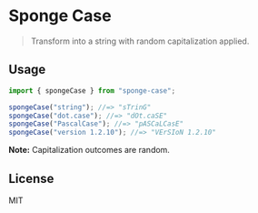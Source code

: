 # Sponge Case

> Transform into a string with random capitalization applied.

## Usage

```js
import { spongeCase } from "sponge-case";

spongeCase("string"); //=> "sTrinG"
spongeCase("dot.case"); //=> "dOt.caSE"
spongeCase("PascalCase"); //=> "pASCaLCasE"
spongeCase("version 1.2.10"); //=> "VErSIoN 1.2.10"
```

**Note:** Capitalization outcomes are random.

## License

MIT
